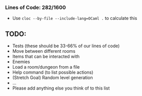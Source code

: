 ### Lines of Code: 282/1600

- Use `cloc --by-file --include-lang=OCaml .` to calculate this

## TODO:

- Tests (these should be 33-66% of our lines of code)
- Move between different rooms
- Items that can be interacted with
- Enemies
- Load a room/dungeon from a file
- Help command (to list possible actions)
- (Stretch Goal) Random level generation
- ...
- Please add anything else you think of to this list
